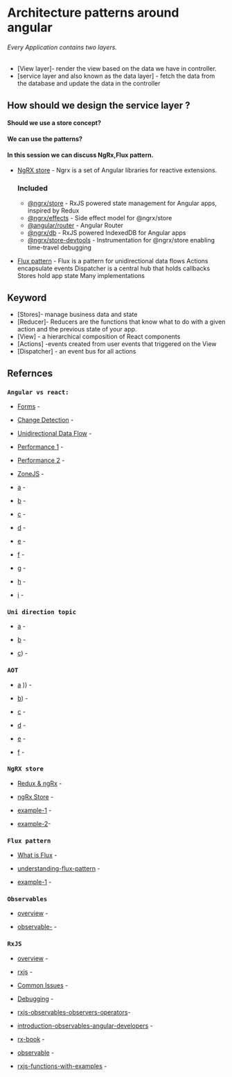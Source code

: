 
# Architecture patterns around angular

###### Every Application contains two layers. 

- [View layer]- render the view based on the data we have in controller.
- [service layer and also known as the data layer] - fetch the data from the database and update the data in the controller  


## How should we design the service layer ?

#### Should we use a store concept?

#### We can use the patterns?

#### In this session we can discuss NgRx,Flux pattern.

  - [NgRX store](https://github.com/evoluzin342/ngrx) - Ngrx is a set of Angular libraries for reactive extensions.
     ### Included
     - [@ngrx/store](https://github.com/ngrx/store) - RxJS powered state management for Angular apps, inspired by Redux
     - [@ngrx/effects](https://github.com/ngrx/effects) - Side effect model for @ngrx/store
     - [@angular/router](https://github.com/angular/angular) - Angular Router
     - [@ngrx/db](https://github.com/ngrx/db) - RxJS powered IndexedDB for Angular apps
      - [@ngrx/store-devtools](https://github.com/ngrx/store-devtools) - Instrumentation for @ngrx/store enabling time-travel debugging
 
  - [Flux pattern](https://github.com/evoluzin342/Flux-pattern) - Flux is a pattern for unidirectional data flows Actions encapsulate events Dispatcher is a central hub that holds callbacks Stores hold app state Many implementations
  
## Keyword

- [Stores]- manage business data and state  
- [Reducer]- Reducers are the functions that know what to do with a given action and the previous state of your app.  
- [View] - a hierarchical composition of React components   
- [Actions] -events created from user events that triggered on the View  
- [Dispatcher] - an event bus for all actions

## Refernces

### `Angular vs react:`

- [Forms](https://blog.angular-university.io/introduction-to-angular-2-forms-template-driven-vs-model-driven/) -

- [Change Detection](https://blog.angular-university.io/how-does-angular-2-change-detection-really-work/) -

- [Unidirectional Data Flow](https://blog.angular-university.io/angular-2-what-is-unidirectional-data-flow-development-mode/) -

- [Performance 1](https://medium.com/paramsingh-66174/catalysing-your-angular-4-app-performance-9211979075f6) -

- [Performance 2](https://github.com/mgechev/angular-performance-checklist) -

- [ZoneJS](https://blog.thoughtram.io/angular/2017/02/21/using-zones-in-angular-for-better-performance.html) -
 
- [a](https://rubygarage.org/blog/react-vs-angularjs) -

- [b](https://hackernoon.com/angular-vs-react-the-deal-breaker-7d76c04496bc) -

- [c](https://www.cleveroad.com/blog/react-vs-angular-ultimate-performance-research-2017) -


- [d](https://www.pluralsight.com/guides/front-end-javascript/angular-vs-react-a-side-by-side-comparison) -

- [e](https://www.sitepoint.com/react-vs-angular/) -

- [f](https://da-14.com/blog/reactjs-vs-angular-comparison-which-better) -

- [g](https://www.toptal.com/front-end/angular-vs-react-for-web-development) -

- [h](https://www.quora.com/Is-React-killing-Angular) -

- [i](https://www.codementor.io/chrisharrington/react-vs-angularjs-vs-knockoutjs-a-performance-comparison-85hwzepbz) -

### `Uni direction topic`

- [a](https://medium.com/@AdamRNeary/unidirectional-data-flow-yes-flux-i-am-not-so-sure-b4acf988196c) -

- [b](https://www.tamtam.nl/en/reactivity-state-and-a-unidirectional-data-flow/) -

- [c](https://stackoverflow.com/questions/33447710/mvc-vs-flux-bidirectional-vs-unidirectional)) -

### `AOT`

- [a](https://angular.io/guide/aot-compiler) )) -

- [b](http://blog.mgechev.com/2016/08/14/ahead-of-time-compilation-angular-offline-precompilation/)) -

- [c](https://angular-2-training-book.rangle.io/handout/aot/) -

- [d](https://stackoverflow.com/questions/41450226/angular-2-just-in-time-jit-vs-ahead-of-time-aot-compilation) -

- [e](https://objectpartners.com/2017/04/14/ahead-of-time-compilation-with-angular/) -

- [f](https://hacks.mozilla.org/2017/02/a-crash-course-in-just-in-time-jit-compilers/) -


### `NgRX store`

- [Redux & ngRx](https://blog.angular-university.io/angular-2-redux-ngrx-rxjs/) -

- [ngRx Store](https://blog.angular-university.io/angular-ngrx-store-and-effects-crash-course/) -

- [example-1](https://www.toptal.com/angular-js/ngrx-angular-reaction-application) -

- [example-2](https://github.com/ngrx/platform/tree/master/example-app)-


### `Flux pattern`

- [What is Flux](http://fluxxor.com/what-is-flux.html) -

- [understanding-flux-pattern](https://softwareengineering.stackexchange.com/questions/295119/understanding-flux-pattern) -
 
- [example-1](https://github.com/ngrx/platform/tree/master/example-app) -

### `Observables`
- [overview](http://reactivex.io/documentation/observable.html) -

- [observable-](http://reactivex.io/documentation/observable.html) -


### `RxJS`

- [overview](http://reactivex.io/rxjs/manual/overview.html) -

- [rxjs](https://blog.angular-university.io/functional-reactive-programming-for-angular-2-developers-rxjs-and-observables/) -

- [Common Issues](https://blog.angular-university.io/how-to-build-angular2-apps-using-rxjs-observable-data-services-pitfalls-to-avoid/) -

- [Debugging](https://blog.angular-university.io/debug-rxjs/) -

- [rxjs-observables-observers-operators](https://toddmotto.com/rxjs-observables-observers-operators)-

- [introduction-observables-angular-developers](https://developer.telerik.com/topics/web-development/introduction-observables-angular-developers/) -

- [rx-book](https://xgrommx.github.io/rx-book/why_rx.html) -

- [observable](http://jsclass.jcoglan.com/observable.html) -

- [rxjs-functions-with-examples](https://www.sitepoint.com/rxjs-functions-with-examples/) -









